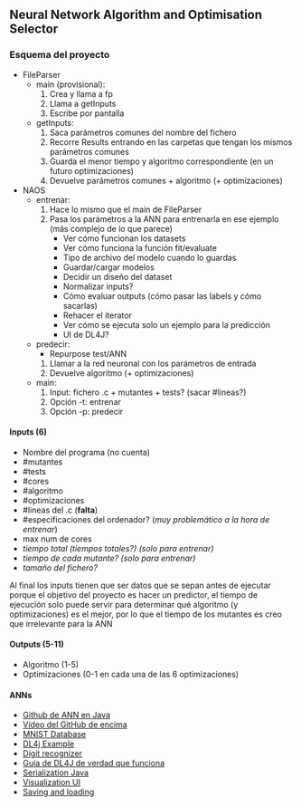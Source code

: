 ## Neural Network Algorithm and Optimisation Selector

### Esquema del proyecto
 - FileParser
    - main (provisional):
        1. Crea y llama a fp
        2. Llama a getInputs
        3. Escribe por pantalla
    - getInputs:
        1. Saca parámetros comunes del nombre del fichero
        2. Recorre Results entrando en las carpetas que tengan los mismos parámetros comunes
        3. Guarda el menor tiempo y algoritmo correspondiente (en un futuro optimizaciones)
        4. Devuelve parámetros comunes + algoritmo (+ optimizaciones)
 - NAOS
    - entrenar:
        1. Hace lo mismo que el main de FileParser
        2. Pasa los parámetros a la ANN para entrenarla en ese ejemplo (más complejo de lo que parece)
            - Ver cómo funcionan los datasets
            - Ver cómo funciona la función fit/evaluate
            - Tipo de archivo del modelo cuando lo guardas
            - Guardar/cargar modelos
            - Decidir un diseño del dataset
            - Normalizar inputs?
            - Cómo evaluar outputs (cómo pasar las labels y cómo sacarlas)
            - Rehacer el iterator
            - Ver cómo se ejecuta solo un ejemplo para la predicción
            - UI de DL4J?
    - predecir:
        - Repurpose test/ANN
        1. Llamar a la red neuronal con los parámetros de entrada
        2. Devuelve algoritmo (+ optimizaciones)
    - main:
        1. Input: fichero .c + mutantes + tests? (sacar #lineas?)
        2. Opción -t: entrenar
        3. Opción -p: predecir

#### Inputs (6)
 - Nombre del programa (no cuenta)
 - #mutantes
 - #tests
 - #cores
 - #algoritmo
 - #optimizaciones
 - #lineas del .c (**falta**)
 - #especificaciones del ordenador? (*muy problemático a la hora de entrenar*)
 - max num de cores
 - *tiempo total (tiempos totales?) (solo para entrenar)*
 - *tiempo de cada mutante? (solo para entrenar)*
 - *tamaño del fichero?*

Al final los inputs tienen que ser datos que se sepan antes de ejecutar porque el objetivo del proyecto es hacer un predictor, el tiempo de ejecución solo puede servir para determinar qué algoritmo (y optimizaciones) es el mejor, por lo que el tiempo de los mutantes es creo que irrelevante para la ANN

#### Outputs (5-11)
 - Algoritmo (1-5)
 - Optimizaciones (0-1 en cada una de las 6 optimizaciones)


#### ANNs
 - [Github de ANN en Java](https://github.com/yacineMahdid/artificial-intelligence-and-machine-learning/tree/master/Neural%20Network%20from%20Scratch%20in%20Java/src)
 - [Vídeo del GitHub de encima](https://www.youtube.com/watch?v=1DIu7D98dGo)
 - [MNIST Database](http://yann.lecun.com/exdb/mnist/)
 - [DL4j Example](https://towardsdatascience.com/part-5-training-the-network-to-read-handwritten-digits-c2288f1a2de3)
 - [Digit recognizer](https://itnext.io/building-a-handwritten-digit-recognizer-in-java-4eca4014eb2f)
 - [Guía de DL4J de verdad que funciona](https://www.rcp-vision.com/build-your-first-neural-network-with-eclipse-deeplearning4j/)
 - [Serialization Java](https://www.tutorialspoint.com/java/java_serialization.htm)
 - [Visualization UI](https://deeplearning4j.konduit.ai/deeplearning4j/how-to-guides/tuning-and-training/visualization)
 - [Saving and loading](https://deeplearning4j.konduit.ai/deeplearning4j/reference/saving-and-loading-models)

